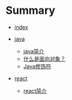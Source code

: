 # Summary

* [index](README.md)
* [java]()
  - [java简介](java/jianjie.md)
  - [什么是面向对象？](java/oop.md)
  - [Java修饰符](java/decorate.md)

* [react]()
  - [react简介]()
